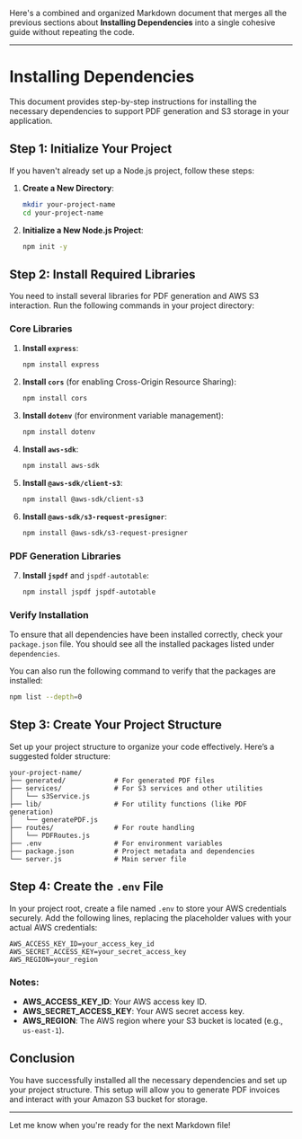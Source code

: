 Here's a combined and organized Markdown document that merges all the previous sections about **Installing Dependencies** into a single cohesive guide without repeating the code. 

---

# Installing Dependencies

This document provides step-by-step instructions for installing the necessary dependencies to support PDF generation and S3 storage in your application.

## Step 1: Initialize Your Project

If you haven't already set up a Node.js project, follow these steps:

1. **Create a New Directory**:
   ```bash
   mkdir your-project-name
   cd your-project-name
   ```

2. **Initialize a New Node.js Project**:
   ```bash
   npm init -y
   ```

## Step 2: Install Required Libraries

You need to install several libraries for PDF generation and AWS S3 interaction. Run the following commands in your project directory:

### Core Libraries

1. **Install `express`**:
   ```bash
   npm install express
   ```

2. **Install `cors`** (for enabling Cross-Origin Resource Sharing):
   ```bash
   npm install cors
   ```

3. **Install `dotenv`** (for environment variable management):
   ```bash
   npm install dotenv
   ```

4. **Install `aws-sdk`**:
   ```bash
   npm install aws-sdk
   ```

5. **Install `@aws-sdk/client-s3`**:
   ```bash
   npm install @aws-sdk/client-s3
   ```

6. **Install `@aws-sdk/s3-request-presigner`**:
   ```bash
   npm install @aws-sdk/s3-request-presigner
   ```

### PDF Generation Libraries

7. **Install `jspdf`** and `jspdf-autotable`:
   ```bash
   npm install jspdf jspdf-autotable
   ```

### Verify Installation

To ensure that all dependencies have been installed correctly, check your `package.json` file. You should see all the installed packages listed under `dependencies`. 

You can also run the following command to verify that the packages are installed:

```bash
npm list --depth=0
```

## Step 3: Create Your Project Structure

Set up your project structure to organize your code effectively. Here’s a suggested folder structure:

```
your-project-name/
├── generated/            # For generated PDF files
├── services/             # For S3 services and other utilities
│   └── s3Service.js
├── lib/                  # For utility functions (like PDF generation)
│   └── generatePDF.js
├── routes/               # For route handling
│   └── PDFRoutes.js
├── .env                  # For environment variables
├── package.json          # Project metadata and dependencies
└── server.js             # Main server file
```

## Step 4: Create the `.env` File

In your project root, create a file named `.env` to store your AWS credentials securely. Add the following lines, replacing the placeholder values with your actual AWS credentials:

```plaintext
AWS_ACCESS_KEY_ID=your_access_key_id
AWS_SECRET_ACCESS_KEY=your_secret_access_key
AWS_REGION=your_region
```

### Notes:

- **AWS_ACCESS_KEY_ID**: Your AWS access key ID.
- **AWS_SECRET_ACCESS_KEY**: Your AWS secret access key.
- **AWS_REGION**: The AWS region where your S3 bucket is located (e.g., `us-east-1`).

## Conclusion

You have successfully installed all the necessary dependencies and set up your project structure. This setup will allow you to generate PDF invoices and interact with your Amazon S3 bucket for storage.

---

Let me know when you're ready for the next Markdown file!